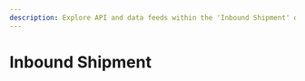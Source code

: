 ```yaml
---
description: Explore API and data feeds within the 'Inbound Shipment' documentation
---
```


# Inbound Shipment


